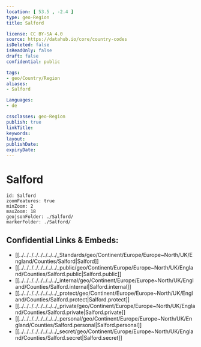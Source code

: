 ```yaml
---
location: [ 53.5 , -2.4 ] 
type: geo-Region
title: Salford

license: CC BY-SA 4.0
source: https://datahub.io/core/country-codes
isDeleted: false
isReadOnly: false
draft: false
confidential: public

tags:
- geo/Country/Region
aliases:
- Salford

Languages:
- de

cssclasses: geo-Region
publish: true
linkTitle: 
keywords: 
layout: 
publishDate: 
expiryDate: 
---
```


# Salford

```leaflet
id: Salford
zoomFeatures: true 
minZoom: 2 
maxZoom: 18
geojsonFolder: ./Salford/
markerFolder: ./Salford/
```


## Confidential Links & Embeds: 
- [[../../../../../../../../_Standards/geo/Continent/Europe/Europe~North/UK/England/Counties/Salford|Salford]] 
- [[../../../../../../../../_public/geo/Continent/Europe/Europe~North/UK/England/Counties/Salford.public|Salford.public]] 
- [[../../../../../../../../_internal/geo/Continent/Europe/Europe~North/UK/England/Counties/Salford.internal|Salford.internal]] 
- [[../../../../../../../../_protect/geo/Continent/Europe/Europe~North/UK/England/Counties/Salford.protect|Salford.protect]] 
- [[../../../../../../../../_private/geo/Continent/Europe/Europe~North/UK/England/Counties/Salford.private|Salford.private]] 
- [[../../../../../../../../_personal/geo/Continent/Europe/Europe~North/UK/England/Counties/Salford.personal|Salford.personal]] 
- [[../../../../../../../../_secret/geo/Continent/Europe/Europe~North/UK/England/Counties/Salford.secret|Salford.secret]] 

